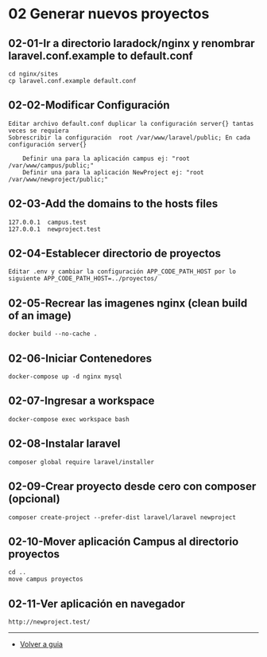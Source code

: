 # 02 Generar nuevos proyectos 

##	02-01-Ir a directorio laradock/nginx y renombrar laravel.conf.example to default.conf

<!--- Esta en el directorio laradock -->
	cd nginx/sites 
	cp laravel.conf.example default.conf
	
##	02-02-Modificar Configuración
	
	Editar archivo default.conf duplicar la configuración server{} tantas veces se requiera
	Sobrescribir la configuración  root /var/www/laravel/public; En cada configuración server{} 
	
		Definir una para la aplicación campus ej: "root /var/www/campus/public;"
		Definir una para la aplicación NewProject ej: "root /var/www/newproject/public;"

##	02-03-Add the domains to the hosts files 

	127.0.0.1  campus.test
	127.0.0.1  newproject.test
	
##	02-04-Establecer directorio de proyectos

	Editar .env y cambiar la configuración APP_CODE_PATH_HOST por lo siguiente APP_CODE_PATH_HOST=../proyectos/


##	02-05-Recrear las imagenes nginx  (clean build of an image)

<!--- Esta en el directorio laradock/nginx -->

	docker build --no-cache .  
	
##	02-06-Iniciar Contenedores

	docker-compose up -d nginx mysql
	
##	02-07-Ingresar a workspace

	docker-compose exec workspace bash	

##	02-08-Instalar laravel

	composer global require laravel/installer

##	02-09-Crear proyecto desde cero con composer (opcional)

<!--- Antes de instalar comprobar con php artisan --version
	  si esta instalado se puede generar un proyecto con laravel new newproject
 -->
	
	composer create-project --prefer-dist laravel/laravel newproject
	 
##	02-10-Mover aplicación Campus al directorio proyectos 

<!-- Volver a la ruta: /Laravel-demo -->

    cd .. 
	move campus proyectos

##	02-11-Ver aplicación en navegador
	
	http://newproject.test/	
	
--------------------------------

- [Volver a guia](README.md)